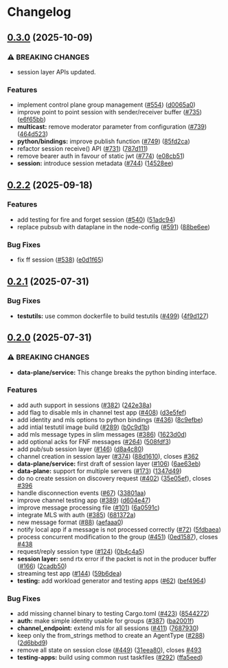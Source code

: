 # Changelog

## [0.3.0](https://github.com/agntcy/slim/compare/slim-testutils-v0.2.2...slim-testutils-v0.3.0) (2025-10-09)


### ⚠ BREAKING CHANGES

* session layer APIs updated.

### Features

* implement control plane group management ([#554](https://github.com/agntcy/slim/issues/554)) ([d0065a0](https://github.com/agntcy/slim/commit/d0065a0e1955dbc7e7fd2bfabd5fdca210459a0b))
* improve point to point session with sender/receiver buffer ([#735](https://github.com/agntcy/slim/issues/735)) ([e6f65bb](https://github.com/agntcy/slim/commit/e6f65bb9d6584994538027dd4db45429d74821ea))
* **multicast:** remove moderator parameter from configuration ([#739](https://github.com/agntcy/slim/issues/739)) ([464d523](https://github.com/agntcy/slim/commit/464d523205a6f972e633eddd842c007929bb7974))
* **python/bindings:** improve publish function ([#749](https://github.com/agntcy/slim/issues/749)) ([85fd2ca](https://github.com/agntcy/slim/commit/85fd2ca2e24794998203fd25b51964eabc10c04e))
* refactor session receive() API ([#731](https://github.com/agntcy/slim/issues/731)) ([787d111](https://github.com/agntcy/slim/commit/787d111d030de5768385b72ea7a794ced85d6652))
* remove bearer auth in favour of static jwt ([#774](https://github.com/agntcy/slim/issues/774)) ([e08cb51](https://github.com/agntcy/slim/commit/e08cb51ecd20ca6dc1e5ef3f3c0c197e5f926e97))
* **session:** introduce session metadata ([#744](https://github.com/agntcy/slim/issues/744)) ([14528ee](https://github.com/agntcy/slim/commit/14528eec79e31e0729b3f305a8da5bc38ab0ac51))

## [0.2.2](https://github.com/agntcy/slim/compare/slim-testutils-v0.2.1...slim-testutils-v0.2.2) (2025-09-18)


### Features

* add testing for fire and forget session ([#540](https://github.com/agntcy/slim/issues/540)) ([51adc94](https://github.com/agntcy/slim/commit/51adc94b408798aa63f5d2a00621a71d56d71575))
* replace pubsub with dataplane in the node-config ([#591](https://github.com/agntcy/slim/issues/591)) ([88be6ee](https://github.com/agntcy/slim/commit/88be6eebef9e34e26f482812ab91d76c3186ba44))


### Bug Fixes

* fix ff session ([#538](https://github.com/agntcy/slim/issues/538)) ([e0d1f65](https://github.com/agntcy/slim/commit/e0d1f65b23556e1e8f045523daa9b93ff4d8635d))

## [0.2.1](https://github.com/agntcy/slim/compare/slim-testutils-v0.2.0...slim-testutils-v0.2.1) (2025-07-31)


### Bug Fixes

* **testutils:** use common dockerfile to build testutils ([#499](https://github.com/agntcy/slim/issues/499)) ([4f9d127](https://github.com/agntcy/slim/commit/4f9d12780df33fc375673e584a7415a57c2c2b7f))

## [0.2.0](https://github.com/agntcy/slim/compare/slim-testutils-v0.1.0...slim-testutils-v0.2.0) (2025-07-31)


### ⚠ BREAKING CHANGES

* **data-plane/service:** This change breaks the python binding interface.

### Features

* add auth support in sessions ([#382](https://github.com/agntcy/slim/issues/382)) ([242e38a](https://github.com/agntcy/slim/commit/242e38a96c9e8b3d9e4a69de3d35740a53fcf252))
* add flag to disable mls in channel test app ([#408](https://github.com/agntcy/slim/issues/408)) ([d3e5fef](https://github.com/agntcy/slim/commit/d3e5fef5516db7cac3feab40bea2b984c140d7ab))
* add identity and mls options to python bindings ([#436](https://github.com/agntcy/slim/issues/436)) ([8c9efbe](https://github.com/agntcy/slim/commit/8c9efbefea0dd09c93e320770d96adb399c8da28))
* add intial testutil image build ([#289](https://github.com/agntcy/slim/issues/289)) ([b0c9d1b](https://github.com/agntcy/slim/commit/b0c9d1b07940b87d20834ff84853f56c713863b3))
* add mls message types in slim messages ([#386](https://github.com/agntcy/slim/issues/386)) ([1623d0d](https://github.com/agntcy/slim/commit/1623d0d5c8088d236215f25552bf554319b3157a))
* add optional acks for FNF messages ([#264](https://github.com/agntcy/slim/issues/264)) ([508fdf3](https://github.com/agntcy/slim/commit/508fdf3ce00650a8a8d237db7223e7928c6bf395))
* add pub/sub session layer ([#146](https://github.com/agntcy/slim/issues/146)) ([d8a4c80](https://github.com/agntcy/slim/commit/d8a4c80bc8e8168b6220c7fdb481e0944dd3cde5))
* channel creation in session layer ([#374](https://github.com/agntcy/slim/issues/374)) ([88d1610](https://github.com/agntcy/slim/commit/88d16107e655a731176cbe7a29bb544c9d301b7c)), closes [#362](https://github.com/agntcy/slim/issues/362)
* **data-plane/service:** first draft of session layer ([#106](https://github.com/agntcy/slim/issues/106)) ([6ae63eb](https://github.com/agntcy/slim/commit/6ae63eb76a13be3c231d1c81527bb0b1fd901bac))
* **data-plane:** support for multiple servers ([#173](https://github.com/agntcy/slim/issues/173)) ([1347d49](https://github.com/agntcy/slim/commit/1347d49c51b2705e55eea8792d9097be419e5b01))
* do no create session on discovery request ([#402](https://github.com/agntcy/slim/issues/402)) ([35e05ef](https://github.com/agntcy/slim/commit/35e05ef29607195a6089e1bb006a202c737d67a1)), closes [#396](https://github.com/agntcy/slim/issues/396)
* handle disconnection events ([#67](https://github.com/agntcy/slim/issues/67)) ([33801aa](https://github.com/agntcy/slim/commit/33801aa2934b81b5a682973e8a9a38cddc3fa54c))
* improve channel testing app ([#389](https://github.com/agntcy/slim/issues/389)) ([d604e47](https://github.com/agntcy/slim/commit/d604e4723812c8e639a08f33a412088d29aebd5a))
* improve message processing file ([#101](https://github.com/agntcy/slim/issues/101)) ([6a0591c](https://github.com/agntcy/slim/commit/6a0591ce92411c76a6514e51322f8bee3294d768))
* integrate MLS with auth ([#385](https://github.com/agntcy/slim/issues/385)) ([681372a](https://github.com/agntcy/slim/commit/681372a90fc2c079715fdfc72b0997219045ea1d))
* new message format ([#88](https://github.com/agntcy/slim/issues/88)) ([aefaaa0](https://github.com/agntcy/slim/commit/aefaaa09e89c0a2e36f4e3f67cdafc1bfaa169d6))
* notify local app if a message is not processed correctly ([#72](https://github.com/agntcy/slim/issues/72)) ([5fdbaea](https://github.com/agntcy/slim/commit/5fdbaea40d335c29cf48906528d9c26f1994c520))
* process concurrent modification to the group ([#451](https://github.com/agntcy/slim/issues/451)) ([0ed1587](https://github.com/agntcy/slim/commit/0ed1587e40872e05fb2a6296a7eddd3a850c56f9)), closes [#438](https://github.com/agntcy/slim/issues/438)
* request/reply session type ([#124](https://github.com/agntcy/slim/issues/124)) ([0b4c4a5](https://github.com/agntcy/slim/commit/0b4c4a5239f79efc85b86d47cd3c752bd380391f))
* **session layer:** send rtx error if the packet is not in the producer buffer ([#166](https://github.com/agntcy/slim/issues/166)) ([2cadb50](https://github.com/agntcy/slim/commit/2cadb501458c1a729ca8e2329da642f7a96575c0))
* streaming test app ([#144](https://github.com/agntcy/slim/issues/144)) ([59b6dea](https://github.com/agntcy/slim/commit/59b6dea8a634af41bb3c2246baa9d5fab5171e16))
* **testing:** add workload generator and testing apps ([#62](https://github.com/agntcy/slim/issues/62)) ([bef4964](https://github.com/agntcy/slim/commit/bef4964a077a2620da0d9cf91770a038c9be57bc))


### Bug Fixes

* add missing channel binary to testing Cargo.toml ([#423](https://github.com/agntcy/slim/issues/423)) ([8544272](https://github.com/agntcy/slim/commit/85442720b9baef499b1986b8a5759554bbdfa1ad))
* **auth:** make simple identity usable for groups ([#387](https://github.com/agntcy/slim/issues/387)) ([ba2001f](https://github.com/agntcy/slim/commit/ba2001fc3dccb7e977e6627aa4289124717436f5))
* **channel_endpoint:** extend mls for all sessions ([#411](https://github.com/agntcy/slim/issues/411)) ([7687930](https://github.com/agntcy/slim/commit/76879306d9919a796d37f4c58f83d0859028ca3d))
* keep only the from_strings method to create an AgentType ([#288](https://github.com/agntcy/slim/issues/288)) ([2d6bbd9](https://github.com/agntcy/slim/commit/2d6bbd9b044ea112262847006e186f2a7c71adc0))
* remove all state on session close ([#449](https://github.com/agntcy/slim/issues/449)) ([31eea80](https://github.com/agntcy/slim/commit/31eea80e71a981901b22850f721faa82faf7b9b4)), closes [#493](https://github.com/agntcy/slim/issues/493)
* **testing-apps:** build using common rust taskfiles ([#292](https://github.com/agntcy/slim/issues/292)) ([ffa5eed](https://github.com/agntcy/slim/commit/ffa5eede56b49054412459e1fa2689f66627fdd1))
